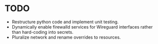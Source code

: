 # TODO

- Restructure python code and implement unit testing.
- Dynamically enable firewalld services for Wireguard interfaces rather than hard-coding into secrets.
- Pluralize network and rename overrides to resources.
